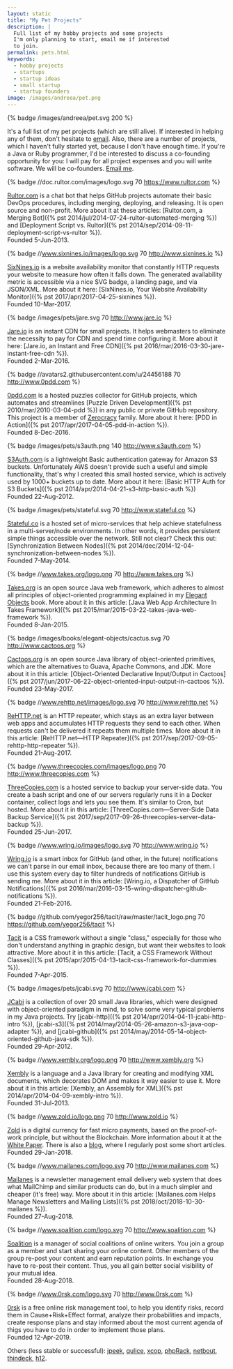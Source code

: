 ```yaml
---
layout: static
title: "My Pet Projects"
description: |
  Full list of my hobby projects and some projects
  I'm only planning to start, email me if interested
  to join.
permalink: pets.html
keywords:
  - hobby projects
  - startups
  - startup ideas
  - small startup
  - startup founders
image: /images/andreea/pet.png
---
```


{% badge /images/andreea/pet.svg 200 %}

It's a full list of my pet projects (which are still alive). If interested
in helping any of them, don't hesitate to [email](mailto:pets@yegor256.com).
Also, there are a number of projects, which I haven't fully started yet,
because I don't have enough time. If you're a Java or Ruby programmer, I'd be
interested to discuss a co-founding opportunity for you: I will pay for
all project expenses and you will write software. We will be co-founders.
[Email me](mailto:cofounder@yegor256.com).

{% badge //doc.rultor.com/images/logo.svg 70 https://www.rultor.com %}

[Rultor.com](https://www.rultor.com) is a chat bot that helps GitHub projects automate
their basic DevOps procedures, including merging, deploying, and
releasing. It is open source and non-profit. More about it at these
articles: [Rultor.com, a Merging Bot]({% pst 2014/jul/2014-07-24-rultor-automated-merging %})
and [Deployment Script vs. Rultor]({% pst 2014/sep/2014-09-11-deployment-script-vs-rultor %}).
<br/>
Founded 5-Jun-2013.

{% badge //www.sixnines.io/images/logo.svg 70 http://www.sixnines.io %}

[SixNines.io](http://www.sixnines.io) is a website availability monitor
that constantly HTTP requests your website to measure how often
it falls down. The generated availability metric is accessible via
a nice SVG badge, a landing page, and via JSON/XML. More about it here:
[SixNines.io, Your Website Availability Monitor]({% pst 2017/apr/2017-04-25-sixnines %}).
<br/>
Founded 10-Mar-2017.

{% badge /images/pets/jare.svg 70 http://www.jare.io %}

[Jare.io](http://www.jare.io) is an instant CDN for small projects. It
helps webmasters to eliminate the necessity to pay for CDN and spend time
configuring it. More about it here:
[Jare.io, an Instant and Free CDN]({% pst 2016/mar/2016-03-30-jare-instant-free-cdn %}).
<br/>
Founded 2-Mar-2016.

{% badge //avatars2.githubusercontent.com/u/24456188 70 http://www.0pdd.com %}

[0pdd.com](http://www.0pdd.com) is a hosted puzzles collector for GitHub projects,
which automates and streamlines
[Puzzle Driven Development]({% pst 2010/mar/2010-03-04-pdd %}) in any public
or private GitHub repository. This project is a member of
[Zerocracy](https://www.zerocracy.com) family.
More about it here:
[PDD in Action]({% pst 2017/apr/2017-04-05-pdd-in-action %}).
<br/>
Founded 8-Dec-2016.

{% badge /images/pets/s3auth.png 140 http://www.s3auth.com %}

[S3Auth.com](http://www.s3auth.com) is a lightweight Basic authentication
gateway for Amazon S3 buckets. Unfortunately AWS doesn't provide such
a useful and simple functionality, that's why I created this small hosted
service, which is actively used by 1000+ buckets up to date.
More about it here: [Basic HTTP Auth for S3 Buckets]({% pst 2014/apr/2014-04-21-s3-http-basic-auth %})
<br/>
Founded 22-Aug-2012.

{% badge /images/pets/stateful.svg 70 http://www.stateful.co %}

[Stateful.co](http://www.stateful.co) is a hosted set of micro-services
that help achieve statefulness in a multi-server/node environments. In other
words, it provides persistent simple things accessible over the network.
Still not clear? Check this out:
[Synchronization Between Nodes]({% pst 2014/dec/2014-12-04-synchronization-between-nodes %}).
<br/>
Founded 7-May-2014.

{% badge //www.takes.org/logo.png 70 http://www.takes.org %}

[Takes.org](http://www.takes.org) is an open source Java web framework,
which adheres to almost all principles of object-oriented programming
explained in my [Elegant Objects](/elegant-objects.html) book.
More about it in this article:
[Java Web App Architecture In Takes Framework]({% pst 2015/mar/2015-03-22-takes-java-web-framework %}).
<br/>
Founded 8-Jan-2015.

{% badge /images/books/elegant-objects/cactus.svg 70 http://www.cactoos.org %}

[Cactoos.org](http://www.cactoos.org) is an open source Java library
of object-oriented primitives, which are the alternatives to
Guava, Apache Commons, and JDK.
More about it in this article:
[Object-Oriented Declarative Input/Output in Cactoos]({% pst 2017/jun/2017-06-22-object-oriented-input-output-in-cactoos %}).
<br/>
Founded 23-May-2017.

{% badge //www.rehttp.net/images/logo.svg 70 http://www.rehttp.net %}

[ReHTTP.net](http://www.rehttp.net) is an HTTP repeater, which stays as
an extra layer between web apps and accumulates HTTP requests they send
to each other. When requests can't be delivered it repeats them multiple times.
More about it in this article:
[ReHTTP.net&mdash;HTTP Repeater]({% pst 2017/sep/2017-09-05-rehttp-http-repeater %}).
<br/>
Founded 21-Aug-2017.

{% badge //www.threecopies.com/images/logo.png 70 http://www.threecopies.com %}

[ThreeCopies.com](http://www.threecopies.com) is a hosted service
to backup your server-side data. You create a bash script and one of our
servers regularly runs it in a Docker container, collect logs and lets you see them.
It's similar to Cron, but hosted.
More about it in this article:
[ThreeCopies.com&mdash;Server-Side Data Backup Service]({% pst 2017/sep/2017-09-26-threecopies-server-data-backup %}).
<br/>
Founded 25-Jun-2017.

{% badge //www.wring.io/images/logo.svg 70 http://www.wring.io %}

[Wring.io](http://www.wring.io) is a smart inbox for GitHub (and other, in the future)
notifications we can't parse in our email inbox, because there are too many of them.
I use this system every day to filter hundreds of notifications GitHub is sending me.
More about it in this article:
[Wring.io, a Dispatcher of GitHub Notifications]({% pst 2016/mar/2016-03-15-wring-dispatcher-github-notifications %}).
<br/>
Founded 21-Feb-2016.

{% badge //github.com/yegor256/tacit/raw/master/tacit_logo.png 70 https://github.com/yegor256/tacit %}

[Tacit](https://github.com/yegor256/tacit) is a CSS framework without a single
"class," especially for those who don't understand anything in graphic
design, but want their websites to look attractive.
More about it in this article:
[Tacit, a CSS Framework Without Classes]({% pst 2015/apr/2015-04-13-tacit-css-framework-for-dummies %}).
<br/>
Founded 7-Apr-2015.

{% badge /images/pets/jcabi.svg 70 http://www.jcabi.com %}

[JCabi](http://www.jcabi.com) is a collection of over 20 small Java libraries,
which were designed with object-oriented paradigm in mind, to solve some
very typical problems in my Java projects. Try
[jcabi-http]({% pst 2014/apr/2014-04-11-jcabi-http-intro %}),
[jcabi-s3]({% pst 2014/may/2014-05-26-amazon-s3-java-oop-adapter %}),
and [jcabi-github]({% pst 2014/may/2014-05-14-object-oriented-github-java-sdk %}).
<br/>
Founded 29-Apr-2012.

{% badge //www.xembly.org/logo.png 70 http://www.xembly.org %}

[Xembly](http://www.xembly.org) is a language and a Java library for creating
and modifying XML documents, which decorates DOM and makes it way easier
to use it.
More about it in this article:
[Xembly, an Assembly for XML]({% pst 2014/apr/2014-04-09-xembly-intro %}).
<br/>
Founded 31-Jul-2013.

{% badge //www.zold.io/logo.png 70 http://www.zold.io %}

[Zold](http://www.zold.io) is a digital currency for fast micro payments,
based on the proof-of-work principle, but without the Blockchain. More
information about it at the [White Paper](https://papers.zold.io/wp.pdf).
There is also a [blog](https://blog.zold.io), where I regularly post some short articles.
<br/>
Founded 29-Jan-2018.

{% badge //www.mailanes.com/logo.svg 70 http://www.mailanes.com %}

[Mailanes](https://www.mailanes.com) is a newsletter management email delivery
web system that does what MailChimp and similar products can do, but in
a much simpler and cheaper (it's free) way.
More about it in this article:
[Mailanes.com Helps Manage Newsletters and Mailing Lists]({% pst 2018/oct/2018-10-30-mailanes %}).
<br/>
Founded 27-Aug-2018.

{% badge //www.soalition.com/logo.svg 70 http://www.soalition.com %}

[Soalition](https://www.soalition.com) is a manager of social coalitions
of online writers. You join a group as a member and start sharing your
online content. Other members of the group re-post your content and earn
reputation points. In exchange you have to re-post their content. Thus,
you all gain better social visibility of your mutual idea.
<br/>
Founded 28-Aug-2018.

{% badge //www.0rsk.com/logo.svg 70 http://www.0rsk.com %}

[0rsk](https://www.0rsk.com) is a free online risk management tool,
to help you identify risks, record them in Cause+Risk+Effect format,
analyze their probabilities and impacts, create response plans
and stay informed about the most current agenda of thigs you have
to do in order to implement those plans.
<br/>
Founded 12-Apr-2019.

Others (less stable or successful):
[jpeek](https://github.com/yegor256/jpeek),
[qulice](https://github.com/teamed/qulice),
[xcop](https://github.com/yegor256/xcop),
[phpRack](http://www.phpRack.com/),
[netbout](http://www.netbout.com),
[thindeck](http://www.thindeck.com),
[h12](http://www.h12.co).
